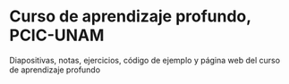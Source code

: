 # Curso de aprendizaje profundo, PCIC-UNAM
Diapositivas, notas, ejercicios, código de ejemplo y página web del curso de aprendizaje profundo
